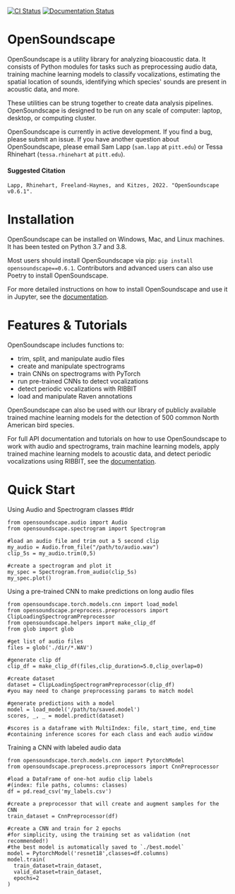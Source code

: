 [![CI Status](https://github.com/kitzeslab/opensoundscape/workflows/CI/badge.svg)](https://github.com/kitzeslab/opensoundscape/actions?query=workflow%3ACI)
[![Documentation Status](https://readthedocs.org/projects/opensoundscape/badge/?version=latest)](http://opensoundscape.org/en/latest/?badge=latest)

# OpenSoundscape

OpenSoundscape is a utility library for analyzing bioacoustic data. It consists of Python modules for tasks such as preprocessing audio data, training machine learning models to classify vocalizations, estimating the spatial location of sounds, identifying which species' sounds are present in acoustic data, and more.

These utilities can be strung together to create data analysis pipelines. OpenSoundscape is designed to be run on any scale of computer: laptop, desktop, or computing cluster.

OpenSoundscape is currently in active development. If you find a bug, please submit an issue. If you have another question about OpenSoundscape, please email Sam Lapp (`sam.lapp` at `pitt.edu`) or Tessa Rhinehart (`tessa.rhinehart` at `pitt.edu`).


#### Suggested Citation
```
Lapp, Rhinehart, Freeland-Haynes, and Kitzes, 2022. "OpenSoundscape v0.6.1".
```

# Installation

OpenSoundscape can be installed on Windows, Mac, and Linux machines. It has been tested on Python 3.7 and 3.8.

Most users should install OpenSoundscape via pip: `pip install opensoundscape==0.6.1`. Contributors and advanced users can also use Poetry to install OpenSoundscape.

For more detailed instructions on how to install OpenSoundscape and use it in Jupyter, see the [documentation](http://opensoundscape.org).

# Features & Tutorials
OpenSoundscape includes functions to:
* trim, split, and manipulate audio files
* create and manipulate spectrograms
* train CNNs on spectrograms with PyTorch
* run pre-trained CNNs to detect vocalizations
* detect periodic vocalizations with RIBBIT
* load and manipulate Raven annotations

OpenSoundscape can also be used with our library of publicly available trained machine learning models for the detection of 500 common North American bird species.

For full API documentation and tutorials on how to use OpenSoundscape to work with audio and spectrograms, train machine learning models, apply trained machine learning models to acoustic data, and detect periodic vocalizations using RIBBIT, see the [documentation](http://opensoundscape.org).

# Quick Start

Using Audio and Spectrogram classes #tldr
```
from opensoundscape.audio import Audio
from opensoundscape.spectrogram import Spectrogram

#load an audio file and trim out a 5 second clip
my_audio = Audio.from_file("/path/to/audio.wav")
clip_5s = my_audio.trim(0,5)

#create a spectrogram and plot it
my_spec = Spectrogram.from_audio(clip_5s)
my_spec.plot()
```

Using a pre-trained CNN to make predictions on long audio files
```
from opensoundscape.torch.models.cnn import load_model
from opensoundscape.preprocess.preprocessors import ClipLoadingSpectrogramPreprocessor
from opensoundscape.helpers import make_clip_df
from glob import glob

#get list of audio files
files = glob('./dir/*.WAV')

#generate clip df
clip_df = make_clip_df(files,clip_duration=5.0,clip_overlap=0)

#create dataset
dataset = ClipLoadingSpectrogramPreprocessor(clip_df)
#you may need to change preprocessing params to match model

#generate predictions with a model
model = load_model('/path/to/saved.model')
scores, _, _ = model.predict(dataset)

#scores is a dataframe with MultiIndex: file, start_time, end_time
#containing inference scores for each class and each audio window
```

Training a CNN with labeled audio data
```
from opensoundscape.torch.models.cnn import PytorchModel
from opensoundscape.preprocess.preprocessors import CnnPreprocessor

#load a DataFrame of one-hot audio clip labels
#(index: file paths, columns: classes)
df = pd.read_csv('my_labels.csv')

#create a preprocessor that will create and augment samples for the CNN
train_dataset = CnnPreprocessor(df)

#create a CNN and train for 2 epochs
#for simplicity, using the training set as validation (not recommended!)
#the best model is automatically saved to `./best.model`
model = PytorchModel('resnet18',classes=df.columns)
model.train(
  train_dataset=train_dataset,
  valid_dataset=train_dataset,
  epochs=2
)
```
